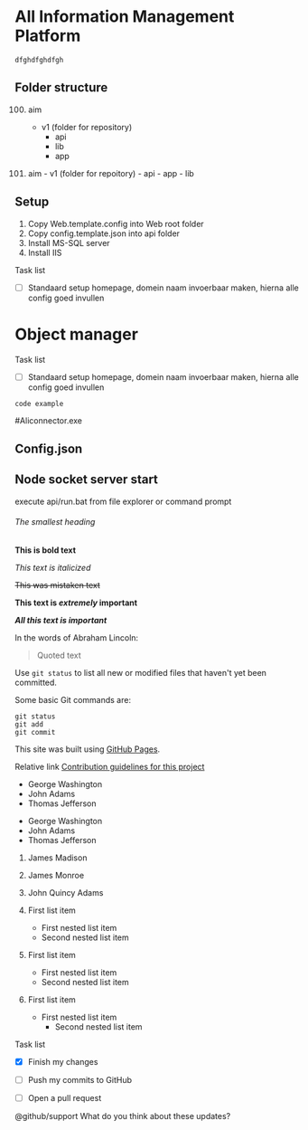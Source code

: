 # All Information Management Platform



```
dfghdfghdfgh
```



 
## Folder structure
100. aim
		- v1 (folder for repository)
			- api
			- lib
			- app

1. aim
		- v1 (folder for repoitory)
			- api
			- app
			- lib


## Setup
1. Copy Web.template.config into Web root folder
1. Copy config.template.json into api folder
1. Install MS-SQL server
1. Install IIS

Task list
- [ ] Standaard setup homepage, domein naam invoerbaar maken, hierna alle config goed invullen

# Object manager
Task list
- [ ] Standaard setup homepage, domein naam invoerbaar maken, hierna alle config goed invullen



`
code example
`


#Aliconnector.exe

## Config.json


## Node socket server start
execute api/run.bat from file explorer or command prompt



###### The smallest heading

**This is bold text**

*This text is italicized*

~~This was mistaken text~~

**This text is _extremely_ important**

***All this text is important***

In the words of Abraham Lincoln:

> Quoted text

Use `git status` to list all new or modified files that haven't yet been committed.

Some basic Git commands are:
```
git status
git add
git commit
```

This site was built using [GitHub Pages](https://pages.github.com/).

Relative link
[Contribution guidelines for this project](docs/CONTRIBUTING.md)


- George Washington
- John Adams
- Thomas Jefferson

* George Washington
* John Adams
* Thomas Jefferson


1. James Madison
1. James Monroe
1. John Quincy Adams



1. First list item
    - First nested list item
    - Second nested list item
1. First list item
    - First nested list item
    - Second nested list item



100. First list item
		- First nested list item
			- Second nested list item


Task list
- [x] Finish my changes
- [ ] Push my commits to GitHub
- [ ] Open a pull request



@github/support What do you think about these updates?


